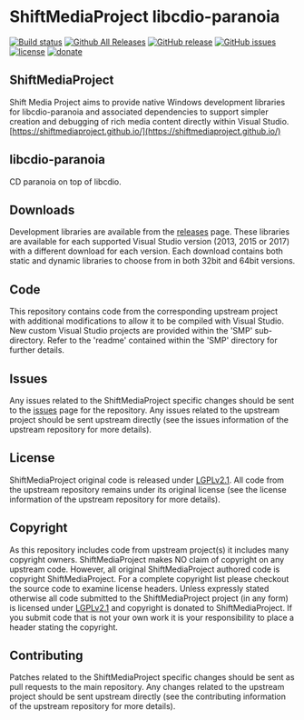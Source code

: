 ShiftMediaProject libcdio-paranoia
=============
[![Build status](https://ci.appveyor.com/api/projects/status/bssl09y3w7n7nkjb?svg=true)](https://ci.appveyor.com/project/Sibras/libcdio-paranoia)
[![Github All Releases](https://img.shields.io/github/downloads/ShiftMediaProject/libcdio-paranoia/total.svg)](https://github.com/ShiftMediaProject/libcdio-paranoia/releases)
[![GitHub release](https://img.shields.io/github/release/ShiftMediaProject/libcdio-paranoia.svg)](https://github.com/ShiftMediaProject/libcdio-paranoia/releases/latest)
[![GitHub issues](https://img.shields.io/github/issues/ShiftMediaProject/libcdio-paranoia.svg)](https://github.com/ShiftMediaProject/libcdio-paranoia/issues)
[![license](https://img.shields.io/github/license/ShiftMediaProject/libcdio-paranoia.svg)](https://github.com/ShiftMediaProject/libcdio-paranoia)
[![donate](https://img.shields.io/badge/donate-link-brightgreen.svg)](https://shiftmediaproject.github.io/8-donate/)
## ShiftMediaProject

Shift Media Project aims to provide native Windows development libraries for libcdio-paranoia and associated dependencies to support simpler creation and debugging of rich media content directly within Visual Studio. [https://shiftmediaproject.github.io/](https://shiftmediaproject.github.io/)

## libcdio-paranoia

CD paranoia on top of libcdio.

## Downloads

Development libraries are available from the [releases](https://github.com/ShiftMediaProject/libcdio-paranoia/releases) page. These libraries are available for each supported Visual Studio version (2013, 2015 or 2017) with a different download for each version. Each download contains both static and dynamic libraries to choose from in both 32bit and 64bit versions.

## Code

This repository contains code from the corresponding upstream project with additional modifications to allow it to be compiled with Visual Studio. New custom Visual Studio projects are provided within the 'SMP' sub-directory. Refer to the 'readme' contained within the 'SMP' directory for further details.

## Issues

Any issues related to the ShiftMediaProject specific changes should be sent to the [issues](https://github.com/ShiftMediaProject/libcdio-paranoia/issues) page for the repository. Any issues related to the upstream project should be sent upstream directly (see the issues information of the upstream repository for more details).

## License

ShiftMediaProject original code is released under [LGPLv2.1](https://www.gnu.org/licenses/lgpl-2.1.html). All code from the upstream repository remains under its original license (see the license information of the upstream repository for more details).

## Copyright

As this repository includes code from upstream project(s) it includes many copyright owners. ShiftMediaProject makes NO claim of copyright on any upstream code. However, all original ShiftMediaProject authored code is copyright ShiftMediaProject. For a complete copyright list please checkout the source code to examine license headers. Unless expressly stated otherwise all code submitted to the ShiftMediaProject project (in any form) is licensed under [LGPLv2.1](https://www.gnu.org/licenses/lgpl-2.1.html) and copyright is donated to ShiftMediaProject. If you submit code that is not your own work it is your responsibility to place a header stating the copyright.

## Contributing

Patches related to the ShiftMediaProject specific changes should be sent as pull requests to the main repository. Any changes related to the upstream project should be sent upstream directly (see the contributing information of the upstream repository for more details).